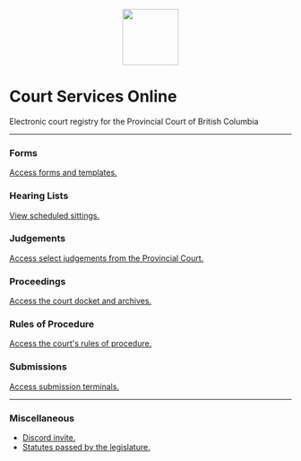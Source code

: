 <p align="center">
<img width="100" height="100" src="https://media.discordapp.net/attachments/824471788980404234/928819346900414556/images.png">
</p>

# Court Services Online 
Electronic court registry for the Provincial Court of British Columbia

---

### Forms
[Access forms and templates.](https://github.com/koala4lif/Provincial-Court-of-British-Columbia/blob/main/Forms.md)

### Hearing Lists
[View scheduled sittings.](https://github.com/koala4lif/Provincial-Court-of-British-Columbia/blob/main/Hearing%20List.md)

### Judgements
[Access select judgements from the Provincial Court.](https://github.com/koala4lif/Provincial-Court-of-British-Columbia/tree/main/Judgements)

### Proceedings
[Access the court docket and archives.](https://github.com/koala4lif/Provincial-Court-of-British-Columbia/blob/main/Proceedings.md)

### Rules of Procedure
[Access the court's rules of procedure.](https://github.com/koala4lif/Provincial-Court-of-British-Columbia/blob/main/Rules%20of%20Procedure.md)

### Submissions
[Access submission terminals.](https://github.com/koala4lif/Provincial-Court-of-British-Columbia/blob/main/Submissions.md)

---

### Miscellaneous 
- [Discord invite.](https://discord.gg/FmEEFEJWeC)
- [Statutes passed by the legislature.](https://github.com/koala4lif/Provincial-Court-of-British-Columbia/blob/main/Statutes.md)
